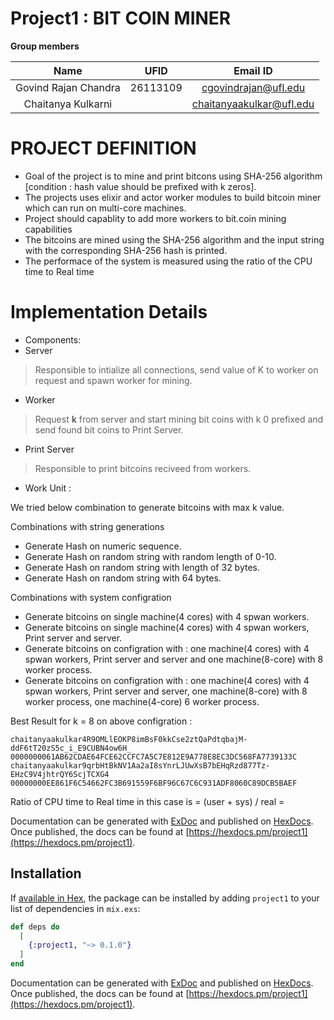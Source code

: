 # Project1 : BIT COIN MINER

**Group members**

| Name                 | UFID     | Email ID                 |
| :------------------: | :------: | :----------------------: |
| Govind Rajan Chandra | 26113109 | cgovindrajan@ufl.edu     |
| Chaitanya Kulkarni   |          | chaitanyaakulkar@ufl.edu |

# PROJECT DEFINITION

- Goal of the project is to mine and print bitcons using SHA-256 algorithm [condition : hash value should be prefixed with k zeros].
- The projects uses elixir and actor worker modules to build bitcoin miner which can run on multi-core machines.
- Project should capablity to add more workers  to bit.coin mining capabilities
- The bitcoins are mined using the SHA-256 algorithm and the input string with the corresponding SHA-256 hash is printed.
- The performace of the system is measured using the ratio of the CPU time to Real time

# Implementation Details

- Components:
- Server
> Responsible to intialize all connections, send value of K to worker on request and spawn worker for mining.
- Worker
> Request **k** from server and start mining bit coins with k 0 prefixed and send found bit coins to Print Server.
- Print Server 
> Responsible to print bitcoins reciveed from workers.

- Work Unit :

We tried below combination to generate bitcoins with max k value.

Combinations with string generations
- Generate Hash on numeric sequence.
- Generate Hash on random string with random length of 0-10.
- Generate Hash on random string with length of 32 bytes.
- Generate Hash on random string with 64 bytes.

Combinations with system configration
- Generate bitcoins on single machine(4 cores) with 4 spwan workers.
- Generate bitcoins on single machine(4 cores) with 4 spwan workers, Print server and server.
- Generate bitcoins on configration with : one machine(4 cores) with 4 spwan workers, Print server and server and  one machine(8-core) with 8 worker process.
- Generate bitcoins on configration with : one machine(4 cores) with 4 spwan workers, Print server and server, one machine(8-core) with 8 worker process, one machine(4-core) 6 worker process.

Best Result for k = 8 on above configration :

``` Govinds-MacBook-Pro:bitcoin_miner cgovindrajan$ ./project1 8
chaitanyaakulkar4R9OMLlEOKP8imBsF0kkCse2ztQaPdtqbajM-ddF6tT20zS5c_i_E9CUBN4ow6H_	0000000061AB62CDAE64FCE62CCFC7A5C7E812E9A778E8EC3DC568FA7739133C
chaitanyaakulkar9qrbHtBkNV1Aa2aI8sYnrLJUwXsB7bEHqRzd877Tz-EHzC9V4jhtrQY6ScjTCXG4	00000000EE861F6C54662FC3B691559F6BF96C67C6C931ADF8060C89DCB5BAEF
```

Ratio of CPU time to Real time in this case is = (user + sys) / real = 

Documentation can be generated with [ExDoc](https://github.com/elixir-lang/ex_doc)
and published on [HexDocs](https://hexdocs.pm). Once published, the docs can
be found at [https://hexdocs.pm/project1](https://hexdocs.pm/project1).

## Installation

If [available in Hex](https://hex.pm/docs/publish), the package can be installed
by adding `project1` to your list of dependencies in `mix.exs`:

```elixir
def deps do
  [
    {:project1, "~> 0.1.0"}
  ]
end
```

Documentation can be generated with [ExDoc](https://github.com/elixir-lang/ex_doc)
and published on [HexDocs](https://hexdocs.pm). Once published, the docs can
be found at [https://hexdocs.pm/project1](https://hexdocs.pm/project1).

